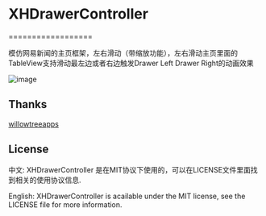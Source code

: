 # XHDrawerController
==================

模仿网易新闻的主页框架，左右滑动（带缩放功能），左右滑动主页里面的TableView支持滑动最左边或者右边触发Drawer Left Drawer Right的动画效果


![image](https://github.com/JackTeam/XHDrawerController/raw/master/Screenshots/XHDrawerController.gif)



## Thanks
[willowtreeapps](https://github.com/willowtreeapps)


## License

中文:      XHDrawerController 是在MIT协议下使用的，可以在LICENSE文件里面找到相关的使用协议信息.

English:   XHDrawerController is acailable under the MIT license, see the LICENSE file for more information.
